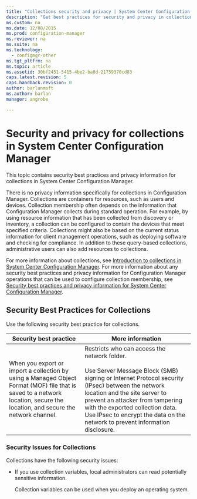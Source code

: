 ```yaml
---
title: "Collections security and privacy | System Center Configuration Manager"
description: "Get best practices for security and privacy in collections in System Center Configuration Manager."
ms.custom: na
ms.date: 12/08/2015
ms.prod: configuration-manager
ms.reviewer: na
ms.suite: na
ms.technology:
  - configmgr-other
ms.tgt_pltfrm: na
ms.topic: article
ms.assetid: 30bf2451-5415-4be2-ba8d-21759370cd83
caps.latest.revision: 5
caps.handback.revision: 0
author: barlanmsftms.author: barlanmanager: angrobe

---
```

# Security and privacy for collections in System Center Configuration Manager
This topic contains security best practices and privacy information for collections in System Center Configuration Manager.  

 There is no privacy information specifically for collections in Configuration Manager. Collections are containers for resources, such as users and devices. Collection membership often depends on the information that Configuration Manager collects during standard operation. For example, by using resource information that has been collected from discovery or inventory, a collection can be configured to contain the devices that meet specified criteria. Collections might also be based on the current status information for client management operations, such as deploying software and checking for compliance. In addition to these query-based collections, administrative users can also add resources to collections.  

 For more information about collections, see [Introduction to collections in System Center Configuration Manager](../../../../core/clients/manage/collections/introduction-to-collections.md). For more information about any security best practices and privacy information for Configuration Manager operations that can be used to configure collection membership, see [Security best practices and privacy information for System Center Configuration Manager](../../../../core/plan-design/security/security-best-practices-and-privacy-information.md).  

## Security Best Practices for Collections  
 Use the following security best practice for collections.  

|Security best practice|More information|  
|----------------------------|----------------------|  
|When you export or import a collection by using a Managed Object Format (MOF) file that is saved to a network location, secure the location, and secure the network channel.|Restricts who can access the network folder.<br /><br /> Use Server Message Block (SMB) signing or Internet Protocol security (IPsec) between the network location and the site server to prevent an attacker from tampering with the exported collection data. Use IPsec to encrypt the data on the network to prevent information disclosure.|  

### Security Issues for Collections  
 Collections have the following security issues:  

-   If you use collection variables, local administrators can read potentially sensitive information.  

     Collection variables can be used when you deploy an operating system.  
